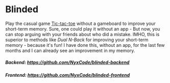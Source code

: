 # Blinded 
Play the casual game [Tic-tac-toe](https://en.wikipedia.org/wiki/Tic-tac-toe) without a gameboard to improve your short-term memory.
Sure, one could play it without an app - But now, you can stop arguing with your friends about who did a mistake.
IMHO, this is superior to methods like *Dual N-Back* for improving your short-term memory - because it's fun! I have done this, without an app, for the last few months and I can already see an improvement in my memory.

##### Backend: https://github.com/NyxCode/blinded-backend
##### Frontend: https://github.com/NyxCode/blinded-frontend
